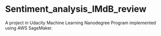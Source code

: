 # Sentiment_analysis_IMdB_review
A project in Udacity Machine Learning Nanodegree Program implemented using AWS SageMaker.
